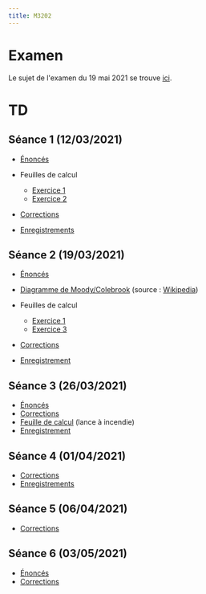 ```yaml
---
title: M3202
---
```


<!--
Voici les informations relatives à la prochaine séance en distanciel :

* **Horaire** : 08/02/2021 de 8H30 à 10H30 ;
* **Lien zoom** : <https://us02web.zoom.us/j/86179698117?pwd=VXJ4bkxKLzNYOU5YeEdxUUlrZUJFZz09> ;
* **Meeting ID** : `861 7969 8117` ;
* **Mot de passe** : `QtcxY7`.
-->

# Examen

Le sujet de l'examen du 19 mai 2021 se trouve [ici](examen/sujet.pdf).

# TD

## Séance 1 (12/03/2021)

* [Énoncés](td/1/exercices.pdf)
* Feuilles de calcul

	- [Exercice 1](td/1/ex1.html)
	- [Exercice 2](td/1/ex2.html)

* [Corrections](td/1/corrections.pdf)
* [Enregistrements](https://filesender.renater.fr/?s=download&token=148d2bd6-6b22-4371-b0f5-e128dd183b39)

## Séance 2 (19/03/2021)

* [Énoncés](td/2/exercices.pdf)
* [Diagramme de Moody/Colebrook](https://upload.wikimedia.org/wikipedia/commons/b/b7/Moody_FR.png) (source : [Wikipedia](https://www.wikipedia.org/))
* Feuilles de calcul

	- [Exercice 1](td/2/ex1.html)
	- [Exercice 3](td/2/ex3.html)

* [Corrections](td/2/corrections.pdf)
* [Enregistrement](https://filesender.renater.fr/?s=download&token=6b718915-105a-4f73-8775-d711552cfeee)

## Séance 3 (26/03/2021)

* [Énoncés](td/3/exercices.pdf)
* [Corrections](td/3/corrections.pdf)
* [Feuille de calcul](td/3/lance.html) (lance à incendie)
* [Enregistrement](https://filesender.renater.fr/?s=download&token=d25231be-caf1-4546-8eb8-e8926ccc0209)

## Séance 4 (01/04/2021)

* [Corrections](td/4/corrections.pdf)
* [Enregistrements](https://filesender.renater.fr/?s=download&token=84ff2f9f-8d64-4695-9a82-dd99c4a3ab21)

## Séance 5 (06/04/2021)

* [Corrections](td/5/corrections.pdf)

## Séance 6 (03/05/2021)

* [Énoncés](td/6/exercices.pdf)
* [Corrections](td/6/corrections.pdf)

